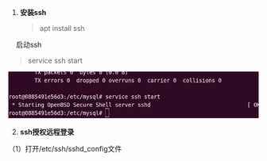 1. **安装ssh**
   
   > apt install ssh

    启动ssh

> service ssh start

![](../../../../操作/assets/2022-11-21-16-42-47-image.png)

2. **ssh授权远程登录**

（1）打开/etc/ssh/sshd_config文件
